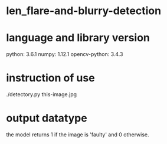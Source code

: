 # len_flare-and-blurry-detection


# language and library version
  python: 3.6.1
  numpy: 1.12.1
  opencv-python: 3.4.3
  
# instruction of use
  ./detectory.py this-image.jpg

# output datatype
  the model returns 1 if the image is 'faulty' and 0 otherwise. 
